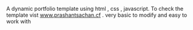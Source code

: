  A dynamic portfolio template using html , css , javascript. To check the template vist www.prashantsachan.cf .
 very basic to modify and easy to work with
